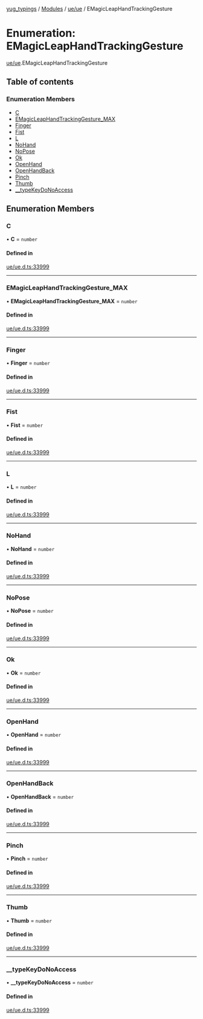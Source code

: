 [yug_typings](../README.md) / [Modules](../modules.md) / [ue/ue](../modules/ue_ue.md) / EMagicLeapHandTrackingGesture

# Enumeration: EMagicLeapHandTrackingGesture

[ue/ue](../modules/ue_ue.md).EMagicLeapHandTrackingGesture

## Table of contents

### Enumeration Members

- [C](ue_ue.EMagicLeapHandTrackingGesture.md#c)
- [EMagicLeapHandTrackingGesture\_MAX](ue_ue.EMagicLeapHandTrackingGesture.md#emagicleaphandtrackinggesture_max)
- [Finger](ue_ue.EMagicLeapHandTrackingGesture.md#finger)
- [Fist](ue_ue.EMagicLeapHandTrackingGesture.md#fist)
- [L](ue_ue.EMagicLeapHandTrackingGesture.md#l)
- [NoHand](ue_ue.EMagicLeapHandTrackingGesture.md#nohand)
- [NoPose](ue_ue.EMagicLeapHandTrackingGesture.md#nopose)
- [Ok](ue_ue.EMagicLeapHandTrackingGesture.md#ok)
- [OpenHand](ue_ue.EMagicLeapHandTrackingGesture.md#openhand)
- [OpenHandBack](ue_ue.EMagicLeapHandTrackingGesture.md#openhandback)
- [Pinch](ue_ue.EMagicLeapHandTrackingGesture.md#pinch)
- [Thumb](ue_ue.EMagicLeapHandTrackingGesture.md#thumb)
- [\_\_typeKeyDoNoAccess](ue_ue.EMagicLeapHandTrackingGesture.md#__typekeydonoaccess)

## Enumeration Members

### C

• **C** = `number`

#### Defined in

[ue/ue.d.ts:33999](https://github.com/YugMetaverse/yug_typings/blob/25cad34/ue/ue.d.ts#L33999)

___

### EMagicLeapHandTrackingGesture\_MAX

• **EMagicLeapHandTrackingGesture\_MAX** = `number`

#### Defined in

[ue/ue.d.ts:33999](https://github.com/YugMetaverse/yug_typings/blob/25cad34/ue/ue.d.ts#L33999)

___

### Finger

• **Finger** = `number`

#### Defined in

[ue/ue.d.ts:33999](https://github.com/YugMetaverse/yug_typings/blob/25cad34/ue/ue.d.ts#L33999)

___

### Fist

• **Fist** = `number`

#### Defined in

[ue/ue.d.ts:33999](https://github.com/YugMetaverse/yug_typings/blob/25cad34/ue/ue.d.ts#L33999)

___

### L

• **L** = `number`

#### Defined in

[ue/ue.d.ts:33999](https://github.com/YugMetaverse/yug_typings/blob/25cad34/ue/ue.d.ts#L33999)

___

### NoHand

• **NoHand** = `number`

#### Defined in

[ue/ue.d.ts:33999](https://github.com/YugMetaverse/yug_typings/blob/25cad34/ue/ue.d.ts#L33999)

___

### NoPose

• **NoPose** = `number`

#### Defined in

[ue/ue.d.ts:33999](https://github.com/YugMetaverse/yug_typings/blob/25cad34/ue/ue.d.ts#L33999)

___

### Ok

• **Ok** = `number`

#### Defined in

[ue/ue.d.ts:33999](https://github.com/YugMetaverse/yug_typings/blob/25cad34/ue/ue.d.ts#L33999)

___

### OpenHand

• **OpenHand** = `number`

#### Defined in

[ue/ue.d.ts:33999](https://github.com/YugMetaverse/yug_typings/blob/25cad34/ue/ue.d.ts#L33999)

___

### OpenHandBack

• **OpenHandBack** = `number`

#### Defined in

[ue/ue.d.ts:33999](https://github.com/YugMetaverse/yug_typings/blob/25cad34/ue/ue.d.ts#L33999)

___

### Pinch

• **Pinch** = `number`

#### Defined in

[ue/ue.d.ts:33999](https://github.com/YugMetaverse/yug_typings/blob/25cad34/ue/ue.d.ts#L33999)

___

### Thumb

• **Thumb** = `number`

#### Defined in

[ue/ue.d.ts:33999](https://github.com/YugMetaverse/yug_typings/blob/25cad34/ue/ue.d.ts#L33999)

___

### \_\_typeKeyDoNoAccess

• **\_\_typeKeyDoNoAccess** = `number`

#### Defined in

[ue/ue.d.ts:33999](https://github.com/YugMetaverse/yug_typings/blob/25cad34/ue/ue.d.ts#L33999)

